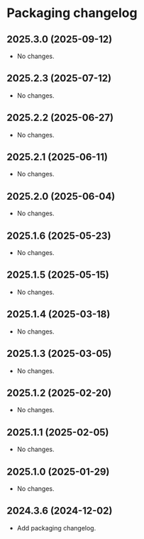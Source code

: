 # Packaging changelog

## 2025.3.0 (2025-09-12)

- No changes.

## 2025.2.3 (2025-07-12)

- No changes.

## 2025.2.2 (2025-06-27)

- No changes.

## 2025.2.1 (2025-06-11)

- No changes.

## 2025.2.0 (2025-06-04)

- No changes.

## 2025.1.6 (2025-05-23)

- No changes.

## 2025.1.5 (2025-05-15)

- No changes.

## 2025.1.4 (2025-03-18)

- No changes.

## 2025.1.3 (2025-03-05)

- No changes.

## 2025.1.2 (2025-02-20)

- No changes.

## 2025.1.1 (2025-02-05)

- No changes.

## 2025.1.0 (2025-01-29)

- No changes.

## 2024.3.6 (2024-12-02)

- Add packaging changelog.
